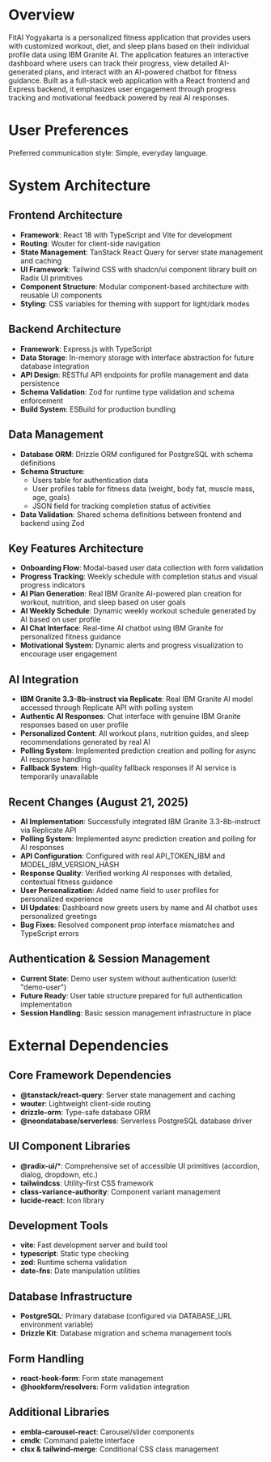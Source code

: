 # Overview

FitAI Yogyakarta is a personalized fitness application that provides users with customized workout, diet, and sleep plans based on their individual profile data using IBM Granite AI. The application features an interactive dashboard where users can track their progress, view detailed AI-generated plans, and interact with an AI-powered chatbot for fitness guidance. Built as a full-stack web application with a React frontend and Express backend, it emphasizes user engagement through progress tracking and motivational feedback powered by real AI responses.

# User Preferences

Preferred communication style: Simple, everyday language.

# System Architecture

## Frontend Architecture
- **Framework**: React 18 with TypeScript and Vite for development
- **Routing**: Wouter for client-side navigation
- **State Management**: TanStack React Query for server state management and caching
- **UI Framework**: Tailwind CSS with shadcn/ui component library built on Radix UI primitives
- **Component Structure**: Modular component-based architecture with reusable UI components
- **Styling**: CSS variables for theming with support for light/dark modes

## Backend Architecture
- **Framework**: Express.js with TypeScript
- **Data Storage**: In-memory storage with interface abstraction for future database integration
- **API Design**: RESTful API endpoints for profile management and data persistence
- **Schema Validation**: Zod for runtime type validation and schema enforcement
- **Build System**: ESBuild for production bundling

## Data Management
- **Database ORM**: Drizzle ORM configured for PostgreSQL with schema definitions
- **Schema Structure**: 
  - Users table for authentication data
  - User profiles table for fitness data (weight, body fat, muscle mass, age, goals)
  - JSON field for tracking completion status of activities
- **Data Validation**: Shared schema definitions between frontend and backend using Zod

## Key Features Architecture
- **Onboarding Flow**: Modal-based user data collection with form validation
- **Progress Tracking**: Weekly schedule with completion status and visual progress indicators
- **AI Plan Generation**: Real IBM Granite AI-powered plan creation for workout, nutrition, and sleep based on user goals
- **AI Weekly Schedule**: Dynamic weekly workout schedule generated by AI based on user profile
- **AI Chat Interface**: Real-time AI chatbot using IBM Granite for personalized fitness guidance
- **Motivational System**: Dynamic alerts and progress visualization to encourage user engagement

## AI Integration
- **IBM Granite 3.3-8b-instruct via Replicate**: Real IBM Granite AI model accessed through Replicate API with polling system
- **Authentic AI Responses**: Chat interface with genuine IBM Granite responses based on user profile
- **Personalized Content**: All workout plans, nutrition guides, and sleep recommendations generated by real AI
- **Polling System**: Implemented prediction creation and polling for async AI response handling
- **Fallback System**: High-quality fallback responses if AI service is temporarily unavailable

## Recent Changes (August 21, 2025)
- **AI Implementation**: Successfully integrated IBM Granite 3.3-8b-instruct via Replicate API
- **Polling System**: Implemented async prediction creation and polling for AI responses  
- **API Configuration**: Configured with real API_TOKEN_IBM and MODEL_IBM_VERSION_HASH
- **Response Quality**: Verified working AI responses with detailed, contextual fitness guidance
- **User Personalization**: Added name field to user profiles for personalized experience
- **UI Updates**: Dashboard now greets users by name and AI chatbot uses personalized greetings
- **Bug Fixes**: Resolved component prop interface mismatches and TypeScript errors

## Authentication & Session Management
- **Current State**: Demo user system without authentication (userId: "demo-user")
- **Future Ready**: User table structure prepared for full authentication implementation
- **Session Handling**: Basic session management infrastructure in place

# External Dependencies

## Core Framework Dependencies
- **@tanstack/react-query**: Server state management and caching
- **wouter**: Lightweight client-side routing
- **drizzle-orm**: Type-safe database ORM
- **@neondatabase/serverless**: Serverless PostgreSQL database driver

## UI Component Libraries
- **@radix-ui/***: Comprehensive set of accessible UI primitives (accordion, dialog, dropdown, etc.)
- **tailwindcss**: Utility-first CSS framework
- **class-variance-authority**: Component variant management
- **lucide-react**: Icon library

## Development Tools
- **vite**: Fast development server and build tool
- **typescript**: Static type checking
- **zod**: Runtime schema validation
- **date-fns**: Date manipulation utilities

## Database Infrastructure
- **PostgreSQL**: Primary database (configured via DATABASE_URL environment variable)
- **Drizzle Kit**: Database migration and schema management tools

## Form Handling
- **react-hook-form**: Form state management
- **@hookform/resolvers**: Form validation integration

## Additional Libraries
- **embla-carousel-react**: Carousel/slider components
- **cmdk**: Command palette interface
- **clsx & tailwind-merge**: Conditional CSS class management